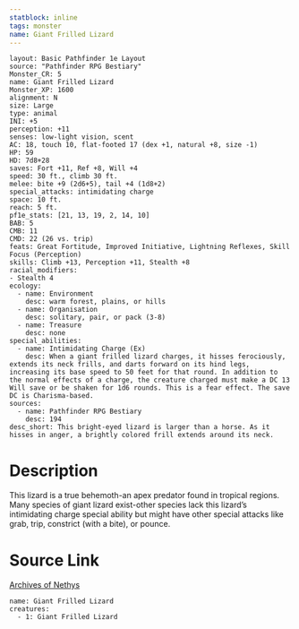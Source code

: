 ```yaml
---
statblock: inline
tags: monster
name: Giant Frilled Lizard
---
```

```statblock
layout: Basic Pathfinder 1e Layout
source: "Pathfinder RPG Bestiary"
Monster_CR: 5
name: Giant Frilled Lizard
Monster_XP: 1600
alignment: N
size: Large
type: animal
INI: +5
perception: +11
senses: low-light vision, scent
AC: 18, touch 10, flat-footed 17 (dex +1, natural +8, size -1)
HP: 59
HD: 7d8+28
saves: Fort +11, Ref +8, Will +4
speed: 30 ft., climb 30 ft.
melee: bite +9 (2d6+5), tail +4 (1d8+2)
special_attacks: intimidating charge
space: 10 ft.
reach: 5 ft.
pf1e_stats: [21, 13, 19, 2, 14, 10]
BAB: 5
CMB: 11
CMD: 22 (26 vs. trip)
feats: Great Fortitude, Improved Initiative, Lightning Reflexes, Skill Focus (Perception)
skills: Climb +13, Perception +11, Stealth +8
racial_modifiers:
- Stealth 4
ecology:
  - name: Environment
    desc: warm forest, plains, or hills
  - name: Organisation
    desc: solitary, pair, or pack (3-8)
  - name: Treasure
    desc: none
special_abilities:
  - name: Intimidating Charge (Ex)
    desc: When a giant frilled lizard charges, it hisses ferociously, extends its neck frills, and darts forward on its hind legs, increasing its base speed to 50 feet for that round. In addition to the normal effects of a charge, the creature charged must make a DC 13 Will save or be shaken for 1d6 rounds. This is a fear effect. The save DC is Charisma-based.
sources:
  - name: Pathfinder RPG Bestiary
    desc: 194
desc_short: This bright-eyed lizard is larger than a horse. As it hisses in anger, a brightly colored frill extends around its neck.
```
# Description
This lizard is a true behemoth-an apex predator found in tropical regions. Many species of giant lizard exist-other species lack this lizard’s intimidating charge special ability but might have other special attacks like grab, trip, constrict (with a bite), or pounce.
# Source Link
[Archives of Nethys](https://aonprd.com/MonsterDisplay.aspx?ItemName=Giant%20Frilled%20Lizard)
```encounter-table
name: Giant Frilled Lizard
creatures:
  - 1: Giant Frilled Lizard
```
